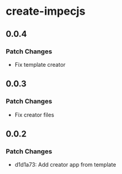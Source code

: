 # create-impecjs

## 0.0.4

### Patch Changes

- Fix template creator

## 0.0.3

### Patch Changes

- Fix creator files

## 0.0.2

### Patch Changes

- d1d1a73: Add creator app from template
